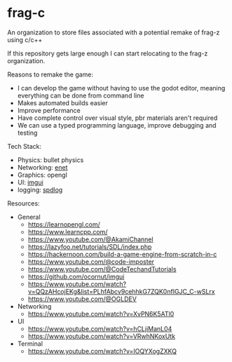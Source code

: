 # frag-c

An organization to store files associated with a potential remake of frag-z using c/c++

If this repository gets large enough I can start relocating to the frag-z organization.

Reasons to remake the game:
* I can develop the game without having to use the godot editor, meaning everything can be done from command line
* Makes automated builds easier
* Improve performance
* Have complete control over visual style, pbr materials aren't required
* We can use a typed programming language, improve debugging and testing

Tech Stack:
* Physics: bullet physics
* Networking: [enet](http://enet.bespin.org/)
* Graphics: opengl
* UI: [imgui](https://github.com/ocornut/imgui)
* logging: [spdlog](https://github.com/gabime/spdlog)

Resources:
* General
  * https://learnopengl.com/
  * https://www.learncpp.com/
  * https://www.youtube.com/@AkamiChannel
  * https://lazyfoo.net/tutorials/SDL/index.php
  * https://hackernoon.com/build-a-game-engine-from-scratch-in-c
  * https://www.youtube.com/@code-imposter
  * https://www.youtube.com/@CodeTechandTutorials
  * https://github.com/ocornut/imgui
  * https://www.youtube.com/watch?v=QQzAHcojEKg&list=PLhfAbcv9cehhkG7ZQK0nfIGJC_C-wSLrx
  * https://www.youtube.com/@OGLDEV
* Networking
  * https://www.youtube.com/watch?v=XvPN6K5ATl0
* UI
  * https://www.youtube.com/watch?v=hCLjiManL04
  * https://www.youtube.com/watch?v=VRwhNKoxUtk
* Terminal
  * https://www.youtube.com/watch?v=IOQYXogZXKQ
